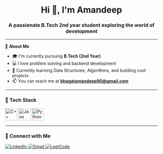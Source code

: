 <h1 align="center">Hi 👋, I'm Amandeep</h1>
<h3 align="center">A passionate B.Tech 2nd year student exploring the world of development</h3>

---

🌟 **About Me**

- 🎓 I'm currently pursuing **B.Tech (2nd Year)**
- 💻 I love problem solving and backend development
- 🚀 Currently learning Data Structures, Algorithms, and building cool projects
- 📫 You can reach me at **bhagatamandeep90@gmail.com**

---

### 🚀 Tech Stack

<p align="left">
  <img src="https://cdn.jsdelivr.net/gh/devicons/devicon/icons/cplusplus/cplusplus-original.svg" alt="C++" width="40" height="40"/>
  <img src="https://cdn.jsdelivr.net/gh/devicons/devicon/icons/java/java-original.svg" alt="Java" width="40" height="40"/>
  <img src="https://cdn.jsdelivr.net/gh/devicons/devicon/icons/python/python-original.svg" alt="Python" width="40" height="40"/>
</p>

---

### 🔗 Connect with Me

<p align="left">
  <a href="https://www.linkedin.com/in/aman-deep-74300b28b/" target="_blank">
    <img src="https://img.shields.io/badge/LinkedIn-0077B5?style=for-the-badge&logo=linkedin&logoColor=white" alt="LinkedIn"/>
  </a>
  <a href="mailto:bhagatamandeep90@gmail.com">
    <img src="https://img.shields.io/badge/Gmail-D14836?style=for-the-badge&logo=gmail&logoColor=white" alt="Gmail"/>
  </a>
  <a href="https://leetcode.com/Aman_Deep123/" target="_blank">
    <img src="https://img.shields.io/badge/LeetCode-FFA116?style=for-the-badge&logo=leetcode&logoColor=black" alt="LeetCode"/>
  </a>
</p>
